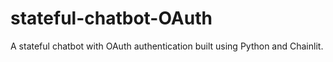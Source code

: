 # stateful-chatbot-OAuth
A stateful chatbot with OAuth authentication built using Python and Chainlit.
